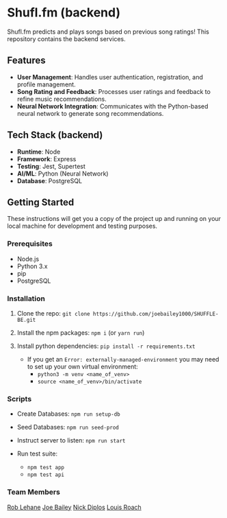 # Shufl.fm (backend)

Shufl.fm predicts and plays songs based on previous song ratings! This repository contains the backend services.

## Features

- **User Management**: Handles user authentication, registration, and profile management.
- **Song Rating and Feedback**: Processes user ratings and feedback to refine music recommendations.
- **Neural Network Integration**: Communicates with the Python-based neural network to generate song recommendations.

## Tech Stack (backend)

- **Runtime**: Node
- **Framework**: Express
- **Testing**: Jest, Supertest
- **AI/ML**: Python (Neural Network)
- **Database**: PostgreSQL

## Getting Started

These instructions will get you a copy of the project up and running on your local machine for development and testing purposes.

### Prerequisites

- Node.js
- Python 3.x
- pip
- PostgreSQL

### Installation

1. Clone the repo:
    `git clone https://github.com/joebailey1000/SHUFFLE-BE.git`

2. Install the npm packages:
    `npm i` (or `yarn run`)

3. Install python dependencies:
    `pip install -r requirements.txt`
    - If you get an `Error: externally-managed-environment` you may need to set up your own virtual environment:
        - `python3 -m venv <name_of_venv>`
        - `source <name_of_venv>/bin/activate`

### Scripts
- Create Databases:
    `npm run setup-db`

- Seed Databases:
    `npm run seed-prod`

- Instruct server to listen:
    `npm run start`

- Run test suite:
    - `npm test app`
    - `npm test api`

### Team Members
[Rob Lehane](https://github.com/rob-Lehane)
[Joe Bailey](https://github.com/joebailey1000)
[Nick Diplos](https://github.com/nickdip)
[Louis Roach](https://github.com/LouisRoach)




